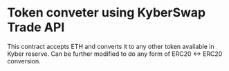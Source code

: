 # Token conveter using KyberSwap Trade API

This contract accepts ETH and converts it to any other token available in Kyber reserve. Can be further modified to do any form of ERC20 <-> ERC20 conversion.
